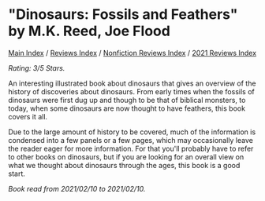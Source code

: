 # "Dinosaurs: Fossils and Feathers" by M.K. Reed, Joe Flood

[Main Index](../../../README.md) / [Reviews Index](../../README.md) / [Nonfiction Reviews Index](../README.md) / [2021 Reviews Index](README.md)

*Rating: 3/5 Stars.*

An interesting illustrated book about dinosaurs that gives an overview of the history of discoveries about dinosaurs. From early times when the fossils of dinosaurs were first dug up and though to be that of biblical monsters, to today, when some dinosaurs are now thought to have feathers, this book covers it all.

Due to the large amount of history to be covered, much of the information is condensed into a few panels or a few pages, which may occasionally leave the reader eager for more information. For that you'll probably have to refer to other books on dinosaurs, but if you are looking for an overall view on what we thought about dinosaurs through the ages, this book is a good start.

*Book read from 2021/02/10 to 2021/02/10.*
